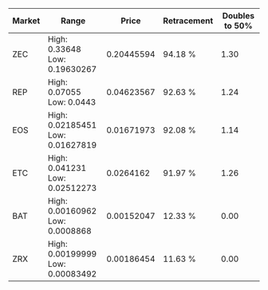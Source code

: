 | Market | Range | Price| Retracement | Doubles to 50% |
| --- | --- | --- | --- | --- |
| ZEC | High: 0.33648<br />Low: 0.19630267 | 0.20445594 | 94.18 % | 1.30 |
| REP | High: 0.07055<br />Low: 0.0443 | 0.04623567 | 92.63 % | 1.24 |
| EOS | High: 0.02185451<br />Low: 0.01627819 | 0.01671973 | 92.08 % | 1.14 |
| ETC | High: 0.041231<br />Low: 0.02512273 | 0.0264162 | 91.97 % | 1.26 |
| BAT | High: 0.00160962<br />Low: 0.0008868 | 0.00152047 | 12.33 % | 0.00 |
| ZRX | High: 0.00199999<br />Low: 0.00083492 | 0.00186454 | 11.63 % | 0.00 |
